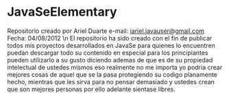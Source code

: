 JavaSeElementary
================
Repositorio creado por Ariel Duarte 
e-mail: iariel.javauser@gmail.com
Fecha: 04/08/2012 \n
El repositorio ha sido creado con el fin de publicar todos mis proyectos desarrollados en JavaSe
para quienes lo encuentren puedan descargar todo su contenido en especial para los principiantes
pueden utilizarlo a su gusto diciendo ademas de que es de su propiedad intelectual de ustedes mismos eso 
realmente no me importa yo podria crear mejores cosas de aquel que se la pasa protegiendo su codigo
planamente hecho, mientras que les sirva para no pensar demasiado y ustedes crean que son mejores personas
por ello adelante sientase libres.
